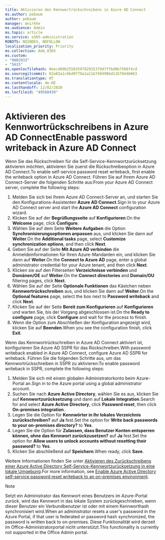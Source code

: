 ```yaml
---
title: Aktivieren des Kennwortrückschreibens in Azure AD Connect
ms.author: pebaum
author: pebaum
manager: mnirkhe
ms.audience: Admin
ms.topic: article
ms.service: o365-administration
ROBOTS: NOINDEX, NOFOLLOW
localization_priority: Priority
ms.collection: Adm_O365
ms.custom:
- "9002933"
- "5615"
ms.openlocfilehash: 0eecd89b2558359702935379d7ffbd8b7508f4cd
ms.sourcegitcommit: 62a83a1c6bd9779a1a11b749490bd11670d4b063
ms.translationtype: HT
ms.contentlocale: de-DE
ms.lasthandoff: 12/02/2020
ms.locfileid: "49560439"
---
```

# <a name="enable-password-writeback-in-azure-ad-connect"></a><span data-ttu-id="46b90-102">Aktivieren des Kennwortrückschreibens in Azure AD Connect</span><span class="sxs-lookup"><span data-stu-id="46b90-102">Enable password writeback in Azure AD Connect</span></span>

<span data-ttu-id="46b90-103">Wenn Sie das Rückschreiben für die Self-Service-Kennwortzurücksetzung aktivieren möchten, aktivieren Sie zuerst die Rückschreibeoption in Azure AD Connect.</span><span class="sxs-lookup"><span data-stu-id="46b90-103">To enable self-service password reset writeback, first enable the writeback option in Azure AD Connect.</span></span> <span data-ttu-id="46b90-104">Führen Sie auf Ihrem Azure AD Connect-Server die folgenden Schritte aus:</span><span class="sxs-lookup"><span data-stu-id="46b90-104">From your Azure AD Connect server, complete the following steps:</span></span>

1. <span data-ttu-id="46b90-105">Melden Sie sich bei Ihrem Azure AD Connect-Server an, und starten Sie den Konfigurations-Assistenten **Azure AD Connect**.</span><span class="sxs-lookup"><span data-stu-id="46b90-105">Sign in to your Azure AD Connect server and start the **Azure AD Connect** configuration wizard.</span></span>
2. <span data-ttu-id="46b90-106">Klicken Sie auf der **Begrüßungsseite** auf **Konfigurieren**.</span><span class="sxs-lookup"><span data-stu-id="46b90-106">On the **Welcome** page, click **Configure**.</span></span>
3. <span data-ttu-id="46b90-107">Wählen Sie auf dem Seite **Weitere Aufgaben** die Option **Synchronisierungsoptionen anpassen** aus, und klicken Sie dann auf **Weiter**.</span><span class="sxs-lookup"><span data-stu-id="46b90-107">On the **Additional tasks** page, select **Customize synchronization options**, and then click **Next**.</span></span>
4. <span data-ttu-id="46b90-108">Geben Sie auf der Seite **Mit Azure AD verbinden** die Anmeldeinformationen für Ihren Azure-Mandanten ein, und klicken Sie dann auf **Weiter**.</span><span class="sxs-lookup"><span data-stu-id="46b90-108">On the **Connect to Azure AD** page, enter a global administrator credential for your Azure tenant, and then click **Next**.</span></span>
5. <span data-ttu-id="46b90-109">Klicken sie auf den Filterseiten **Verzeichnisse verbinden** und **Domänen/OE** auf **Weiter**.</span><span class="sxs-lookup"><span data-stu-id="46b90-109">On the **Connect directories** and **Domain/OU** filtering pages, click **Next**.</span></span>
6. <span data-ttu-id="46b90-110">Wählen Sie auf der Seite **Optionale Funktionen** das Kästchen neben **Kennwortrückschreiben** aus, und klicken Sie dann auf **Weiter**.</span><span class="sxs-lookup"><span data-stu-id="46b90-110">On the **Optional features** page, select the box next to **Password writeback** and click **Next**.</span></span>
7. <span data-ttu-id="46b90-111">Klicken Sie auf der Seite **Bereit zum Konfigurieren** auf **Konfigurieren** und warten Sie, bis der Vorgang abgeschlossen ist.</span><span class="sxs-lookup"><span data-stu-id="46b90-111">On the **Ready to configure** page, click **Configure** and wait for the process to finish.</span></span>
8. <span data-ttu-id="46b90-112">Wenn die Option zum Abschließen der Konfiguration angezeigt wird, klicken Sie auf **Beenden**.</span><span class="sxs-lookup"><span data-stu-id="46b90-112">When you see the configuration finish, click **Exit**.</span></span>

<span data-ttu-id="46b90-113">Wenn das Kennwortrückschreiben in Azure AD Connect aktiviert ist, konfigurieren Sie Azure AD SSPR für das Rückschreiben.</span><span class="sxs-lookup"><span data-stu-id="46b90-113">With password writeback enabled in Azure AD Connect, configure Azure AD SSPR for writeback.</span></span>  <span data-ttu-id="46b90-114">Führen Sie die folgenden Schritte aus, um das Kennwortrückschreiben in SSPR zu aktivieren:</span><span class="sxs-lookup"><span data-stu-id="46b90-114">To enable password writeback in SSPR, complete the following steps:</span></span>

1. <span data-ttu-id="46b90-115">Melden Sie sich mit einem globalen Administratorkonto beim Azure-Portal an.</span><span class="sxs-lookup"><span data-stu-id="46b90-115">Sign in to the Azure portal using a global administrator account.</span></span>
2. <span data-ttu-id="46b90-116">Suchen Sie nach **Azure Active Directory**, wählen Sie es aus, klicken Sie auf **Kennwortzurücksetzung** und dann auf **Lokale Integration**.</span><span class="sxs-lookup"><span data-stu-id="46b90-116">Search for and select **Azure Active Directory**, click **Password reset**, then click **On-premises integration**.</span></span>
3. <span data-ttu-id="46b90-117">Legen Sie die Option für **Kennwörter in Ihr lokales Verzeichnis zurückschreiben?** auf **Ja** fest.</span><span class="sxs-lookup"><span data-stu-id="46b90-117">Set the option for **Write back passwords to your on-premises directory?** to **Yes**.</span></span>
4. <span data-ttu-id="46b90-118">Legen Sie die Option für **Zulassen, dass Benutzer Konten entsperren können, ohne das Kennwort zurückzusetzen?** auf **Ja** fest.</span><span class="sxs-lookup"><span data-stu-id="46b90-118">Set the option for **Allow users to unlock accounts without resetting their password?** to **Yes**.</span></span>
5. <span data-ttu-id="46b90-119">Klicken Sie abschließend auf **Speichern**.</span><span class="sxs-lookup"><span data-stu-id="46b90-119">When ready, click **Save**.</span></span>

<span data-ttu-id="46b90-120">Weitere Informationen finden Sie unter [Aktivieren des Zurückschreibens einer Azure Active Directory Self-Service-Kennwortzurücksetzung in eine lokale Umgebung](https://docs.microsoft.com/azure/active-directory/authentication/tutorial-enable-sspr-writeback).</span><span class="sxs-lookup"><span data-stu-id="46b90-120">For more information, see [Enable Azure Active Directory self-service password reset writeback to an on-premises environment](https://docs.microsoft.com/azure/active-directory/authentication/tutorial-enable-sspr-writeback).</span></span>

> [!NOTE]
>  <span data-ttu-id="46b90-121">Setzt ein Administrator das Kennwort eines Benutzers im Azure-Portal zurück, wird das Kennwort in das lokale System zurückgeschrieben, wenn dieser Benutzer ein Verbundbenutzer ist oder mit einem Kennworthash synchronisiert wird.</span><span class="sxs-lookup"><span data-stu-id="46b90-121">When an administrator resets a user's password in the Azure Portal, if that user is federated or password hash synchronized, the password is written back to on-premises.</span></span> <span data-ttu-id="46b90-122">Diese Funktionalität wird derzeit im Office-Administratorportal nicht unterstützt.</span><span class="sxs-lookup"><span data-stu-id="46b90-122">This functionality is currently not supported in the Office Admin portal.</span></span>